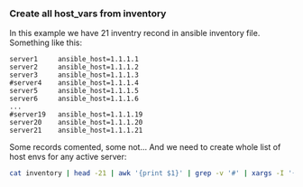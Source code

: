 ### Create all host_vars from inventory
In this example we have 21 inventry recond in ansible inventory file. Something like this:
```
server1     ansible_host=1.1.1.1
server2     ansible_host=1.1.1.2  
server3     ansible_host=1.1.1.3
#server4    ansible_host=1.1.1.4
server5     ansible_host=1.1.1.5
server6     ansible_host=1.1.1.6
...
#server19   ansible_host=1.1.1.19
server20    ansible_host=1.1.1.20
server21    ansible_host=1.1.1.21
```
Some records comented, some not... And we need to create whole list of host envs for any active server:
```bash
cat inventory | head -21 | awk '{print $1}' | grep -v '#' | xargs -I '{}' touch host_vars/{}
```
